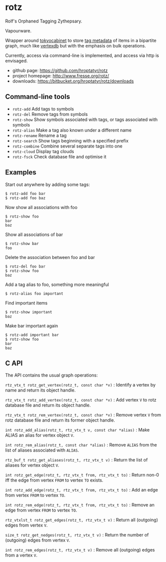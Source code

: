 rotz
====

Rolf's Orphaned Tagging Zythepsary.

Vapourware.

Wrapper around [tokyocabinet][1] to store [tag metadata][3] of items in
a bipartite graph, much like [vertexdb][2] but with the emphasis on bulk
operations.

Currently, access via command-line is implemented, and access via http
is envisaged.

+ github page: <https://github.com/hroptatyr/rotz>
+ project homepage: <http://www.fresse.org/rotz/>
+ downloads: <https://bitbucket.org/hroptatyr/rotz/downloads>

Command-line tools
------------------

- `rotz-add`  Add tags to symbols
- `rotz-del`  Remove tags from symbols
- `rotz-show` Show symbols associated with tags, or tags associated with symbols
- `rotz-alias` Make a tag also known under a different name
- `rotz-rename` Rename a tag
- `rotz-search` Show tags beginning with a specified prefix
- `rotz-combine` Combine several separate tags into one
- `rotz-cloud` Display tag clouds
- `rotz-fsck` Check database file and optimise it

Examples
--------

Start out anywhere by adding some tags:

    $ rotz-add foo bar
    $ rotz-add foo baz

Now show all associations with foo

    $ rotz-show foo
    bar
    baz


Show all associations of bar

    $ rotz-show bar
    foo

Delete the association between foo and bar

    $ rotz-del foo bar
    $ rotz-show foo
    baz

Add a tag alias to foo, something more meaningful

    $ rotz-alias foo important

Find important items

    $ rotz-show important
    baz

Make bar important again

    $ rotz-add important bar
    $ rotz-show foo
    bar
    baz


C API
-----

The API contains the usual graph operations:

`rtz_vtx_t rotz_get_vertex(rotz_t, const char *v)`
:   Identify a vertex by name and return its object handle.

`rtz_vtx_t rotz_add_vertex(rotz_t, const char *v)`
:   Add vertex `V` to rotz database file and return its object handle.

`rtz_vtx_t rotz_rem_vertex(rotz_t, const char *v)`
:   Remove vertex `V` from rotz database file and return its former object handle.


`int rotz_add_alias(rotz_t, rtz_vtx_t v, const char *alias)`
:   Make ALIAS an alias for vertex object `V`.

`int rotz_rem_alias(rotz_t, const char *alias)`
:   Remove `ALIAS` from the list of aliases associated with `ALIAS`.

`rtz_buf_t rotz_get_aliases(rotz_t, rtz_vtx_t v)`
:   Return the list of aliases for vertex object `V`.


`int rotz_get_edge(rotz_t, rtz_vtx_t from, rtz_vtx_t to)`
:   Return non-0 iff the edge from vertex `FROM` to vertex `TO` exists.

`int rotz_add_edge(rotz_t, rtz_vtx_t from, rtz_vtx_t to)`
:   Add an edge from vertex `FROM` to vertex `TO`.

`int rotz_rem_edge(rotz_t, rtz_vtx_t from, rtz_vtx_t to)`
:   Remove an edge from vertex `FROM` to vertex `TO`.


`rtz_vtxlst_t rotz_get_edges(rotz_t, rtz_vtx_t v)`
:   Return all (outgoing) edges from vertex `V`.

`size_t rotz_get_nedges(rotz_t, rtz_vtx_t v)`
:   Return the number of (outgoing) edges from vertex `V`.

`int rotz_rem_edges(rotz_t, rtz_vtx_t v)`
:   Remove all (outgoing) edges from a vertex `V`.

  [1]: http://fallabs.com/tokyocabinet/
  [2]: https://github.com/stevedekorte/vertexdb
  [3]: http://en.wikipedia.org/wiki/Tag_%28metadata%29

